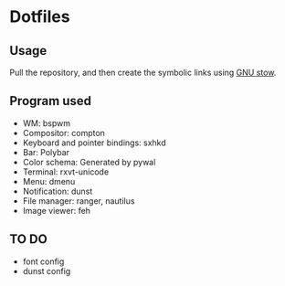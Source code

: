 # Dotfiles


## Usage

Pull the repository, and then create the symbolic links using [GNU stow](https://www.gnu.org/software/stow/).

## Program used

* WM: bspwm
* Compositor: compton
* Keyboard and pointer bindings: sxhkd
* Bar: Polybar
* Color schema: Generated by pywal
* Terminal: rxvt-unicode
* Menu: dmenu
* Notification: dunst
* File manager: ranger, nautilus
* Image viewer: feh

## TO DO
* font config
* dunst config
